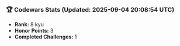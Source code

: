 ### 🏆 Codewars Stats (Updated: 2025-09-04 20:08:54 UTC)

- **Rank:** 8 kyu
- **Honor Points:** 3
- **Completed Challenges:** 1

